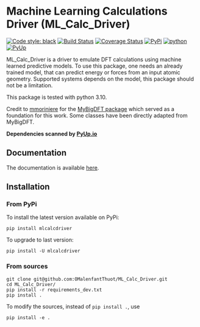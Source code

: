 # Machine Learning Calculations Driver (ML\_Calc\_Driver)

[![Code style: black](https://img.shields.io/badge/code%20style-black-000000.svg)](https://github.com/python/black)
[![Build Status](https://travis-ci.org/OMalenfantThuot/ML_Calc_Driver.svg?branch=master&kill_cache=1)](https://travis-ci.org/OMalenfantThuot/ML_Calc_Driver)
[![Coverage Status](https://coveralls.io/repos/github/OMalenfantThuot/ML_Calc_Driver/badge.svg?branch=master&kill_cache=1)](https://coveralls.io/github/OMalenfantThuot/ML_Calc_Driver)
[![PyPi](https://img.shields.io/pypi/v/mlcalcdriver.svg?kill_cache=1)](https://pypi.org/project/mlcalcdriver/)
[![python](https://img.shields.io/pypi/pyversions/mlcalcdriver.svg)](https://www.python.org/)
[![PyUp](https://pyup.io/repos/github/OMalenfantThuot/ML_Calc_Driver/shield.svg?kill_cache=1)](https://pyup.io/repos/github/OMalenfantThuot/ML_Calc_Driver)

ML\_Calc\_Driver is a driver to emulate DFT calculations using machine learned predictive models.
To use this package, one needs an already trained model, that can predict energy or forces from an input atomic geometry.
Supported systems depends on the model, this package should not be a limitation.

This package is tested with python 3.10.

Credit to [mmoriniere](https://gitlab.com/mmoriniere) for the [MyBigDFT package](https://gitlab.com/mmoriniere/MyBigDFT)
which served as a foundation for this work. Some classes have been directly adapted from MyBigDFT.

**Dependencies scanned by [PyUp.io](https://pyup.io/)**

## Documentation

The documentation is available [here](https://omalenfantthuot.github.io/ML_Calc_Driver/).

## Installation

### From PyPi

To install the latest version available on PyPi:

`pip install mlcalcdriver`

To upgrade to last version:

`pip install -U mlcalcdriver`

### From sources

```
git clone git@github.com:OMalenfantThuot/ML_Calc_Driver.git
cd ML_Calc_Driver/
pip install -r requirements_dev.txt
pip install .
```
To modify the sources, instead of `pip install .`, use

```
pip install -e .
```
